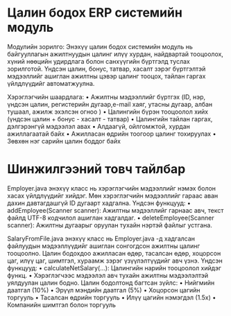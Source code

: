 # Цалин бодох ERP системийн модуль
Модулийн зорилго:
Энэхүү цалин бодох системийн модуль нь байгууллагын ажилтнуудын цалинг илүү хурдан, найдвартай тооцоолох, хүний нөөцийн удирдлага болон санхүүгийн бүртгэлд туслах зорилготой. Үндсэн цалин, бонус, татвар, хасалт зэрэг бүртгэлтэй мэдээллийг ашиглан ажилтны цэвэр цалинг тооцох, тайлан гаргах үйлдлүүдийг автоматжуулна.


Хэрэглэгчийн шаардлага:
•	Ажилтны мэдээллийг бүртгэх (ID, нэр, үндсэн цалин, регистерийн дугаар,e-mail хаяг, утасны дугаар, албан тушаал, ажилж эхэлсэн огноо )
•	Цалингийн бүрэн тооцоолол хийх (үндсэн цалин + бонус - хасалт - татвар)
•	Цалингийн тайлан гаргах, дэлгэрэнгүй мэдээлэл авах
•	Алдаагүй, ойлгомжтой, хурдан ажиллагаатай байх
•	Ажилласан өдрийн тоогоор цалинг тохируулах
•	Зөвхөн нэг сарийн цалин боддог байх

# Шинжилгээний товч тайлбар

Employer.java энэхүү класс нь хэрэглэгчийн мэдээллийг нэмэх болон хасах үйлдлүүдийг хийдэг. Мөн хэрэглэгчийн мэдээллийг гараас аван дахин давтагдашгүй ID дугаарт хадгална.
Үндсэн функцууд:
• addEmployee(Scanner scanner): Ажилтны мэдээллийг гарнаас авч, текст файлд UTF-8 кодчилол ашиглан хадгалдаг.
• deleteEmployee(Scanner scanner): Ажилтны дугаарыг оруулан тухайн нэртэй файлыг устгана.

SalaryFromFile.java энэхүү класс нь Employer.java -д хадгалсан файлуудын мэдээллүүдийг ашиглан сонгогдсон ажилтны цалинг тооцоолно. Цалин бодохдоо ажилласан өдөр, тасалсан өдөр, хоцорсон цаг, илүү цаг, шимтгэл, хураамж зэрэг үзүүлэлтүүдийг авч үзнэ.
Үндсэн функцууд:
• calculateNetSalary(...): Цалингийн нарийн тооцоолол хийдэг функц.
• Хэрэглэгчээс мэдээлэл авч тухайн ажилтны мэдээлэлтэй уялдуулан цалин бодно.
Цалин бодолтонд багтсан зүйлс:
• Нийгмийн даатгал (10%)
• Эрүүл мэндийн даатгал (5%)
• Хоцорсон цагийн торгууль
• Тасалсан өдрийн торгууль
• Илүү цагийн нэмэгдэл (1.5x)
• Компанийн шимтгэл болон торгууль




